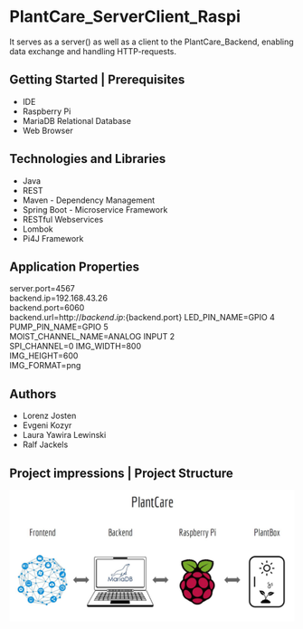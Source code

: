 # PlantCare_ServerClient_Raspi
It serves as a server() as well as a client to the PlantCare_Backend, enabling data exchange and handling HTTP-requests.

## Getting Started | Prerequisites

- IDE
- Raspberry Pi
- MariaDB Relational Database
- Web Browser

## Technologies and Libraries

- Java
- REST
- Maven - Dependency Management
- Spring Boot - Microservice Framework
- RESTful Webservices
- Lombok
- Pi4J Framework

## Application Properties

server.port=4567 <br>
backend.ip=192.168.43.26 <br>
backend.port=6060 <br>
backend.url=http://${backend.ip}:${backend.port}
LED_PIN_NAME=GPIO 4 <br>
PUMP_PIN_NAME=GPIO 5 <br>
MOIST_CHANNEL_NAME=ANALOG INPUT 2 <br>
SPI_CHANNEL=0
IMG_WIDTH=800 <br>
IMG_HEIGHT=600 <br>
IMG_FORMAT=png <br>

## Authors

- Lorenz Josten
- Evgeni Kozyr
- Laura Yawira Lewinski
- Ralf Jackels

## Project impressions | Project Structure
![Image](./src/images/projectstructure.JPG?raw=true)

